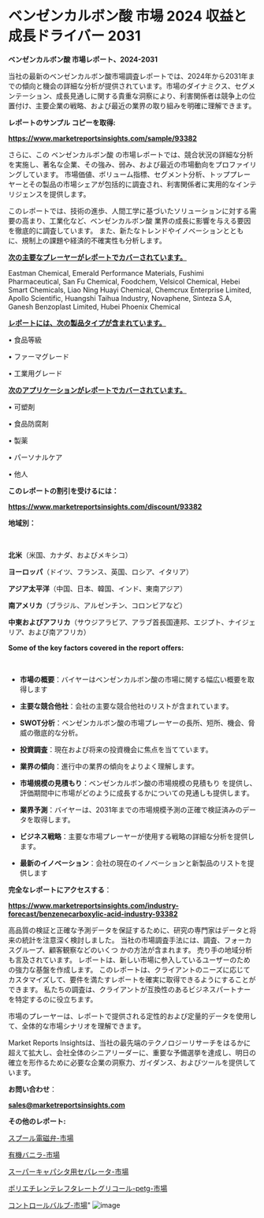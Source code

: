 # ベンゼンカルボン酸 市場 2024 収益と成長ドライバー 2031

<strong>ベンゼンカルボン酸 市場レポート、2024-2031</strong>

当社の最新のベンゼンカルボン酸市場調査レポートでは、2024年から2031年までの傾向と機会の詳細な分析が提供されています。市場のダイナミクス、セグメンテーション、成長見通しに関する貴重な洞察により、利害関係者は競争上の位置付け、主要企業の戦略、および最近の業界の取り組みを明確に理解できます。



<strong>レポートのサンプル コピーを取得:</strong> <a href=https://www.marketreportsinsights.com/sample/93382>

<strong><u>https://www.marketreportsinsights.com/sample/93382</u></strong></a>

さらに、この ベンゼンカルボン酸 の市場レポートでは、競合状況の詳細な分析を実施し、著名な企業、その強み、弱み、および最近の市場動向をプロファイリングしています。 市場価値、ボリューム指標、セグメント分析、トッププレーヤーとその製品の市場シェアが包括的に調査され、利害関係者に実用的なインテリジェンスを提供します。

このレポートでは、技術の進歩、人間工学に基づいたソリューションに対する需要の高まり、工業化など、ベンゼンカルボン酸 業界の成長に影響を与える要因を徹底的に調査しています。 また、新たなトレンドやイノベーションとともに、規制上の課題や経済的不確実性も分析します。



<strong><u>次の主要なプレーヤーがレポートでカバーされています。</u></strong>

Eastman Chemical, Emerald Performance Materials, Fushimi Pharmaceutical, San Fu Chemical, Foodchem, Velsicol Chemical, Hebei Smart Chemicals, Liao Ning Huayi Chemical, Chemcrux Enterprise Limited, Apollo Scientific, Huangshi Taihua Industry, Novaphene, Sinteza S.A, Ganesh Benzoplast Limited, Hubei Phoenix Chemical



<strong><u><b>レポートには、次の製品タイプが含まれています。</b></u></strong>

• 食品等級

• ファーマグレード

• 工業用グレード



<strong><u><b>次のアプリケーションがレポートでカバーされています。</b></u></strong>

• 可塑剤

• 食品防腐剤

• 製薬

• パーソナルケア

• 他人



<strong><b>このレポートの割引を受けるには：</b></strong>

<a href=https://www.marketreportsinsights.com/discount/93382>

<strong><u>https://www.marketreportsinsights.com/discount/93382</u></strong></a>



<strong>地域別：</strong>

<strong> </strong>



<strong>北米</strong>（米国、カナダ、およびメキシコ）



<strong>ヨーロッパ</strong>（ドイツ、フランス、英国、ロシア、イタリア）



<strong>アジア太平洋</strong>（中国、日本、韓国、インド、東南アジア）



<strong>南アメリカ</strong>（ブラジル、アルゼンチン、コロンビアなど）



<strong>中東およびアフリカ</strong>（サウジアラビア、アラブ首長国連邦、エジプト、ナイジェリア、および南アフリカ）



<strong>Some of the key factors covered in the report offers:</strong>

<strong> </strong>
<ul>
  <li>

<strong>市場の概要</strong>：バイヤーはベンゼンカルボン酸の市場に関する幅広い概要を取得します</li>
  <li>

<strong>主要な競合他社</strong>：会社の主要な競合他社のリストが含まれています。</li>
  <li>

<strong>SWOT分析</strong>：ベンゼンカルボン酸の市場プレーヤーの長所、短所、機会、脅威の徹底的な分析。</li>
  <li>

<strong>投資調査</strong>：現在および将来の投資機会に焦点を当てています。</li>
  <li>

<strong>業界の傾向</strong>：進行中の業界の傾向をよりよく理解します。</li>
  <li>

<strong>市場規模の見積もり</strong>：ベンゼンカルボン酸の市場規模の見積もり を提供し、評価期間中に市場がどのように成長するかについての見通しも提供します。</li>
  <li>

<strong>業界予測</strong>：バイヤーは、2031年までの市場規模予測の正確で検証済みのデータを取得します。</li>
  <li>

<strong>ビジネス戦略</strong>：主要な市場プレーヤーが使用する戦略の詳細な分析を提供します。</li>
  <li>

<strong>最新のイノベーション</strong>：会社の現在のイノベーションと新製品のリストを提供します</li>
</ul>


<strong>完全なレポートにアクセスする</strong>：

<a href=https://www.marketreportsinsights.com/industry-forecast/benzenecarboxylic-acid-industry-93382>

<strong><u>https://www.marketreportsinsights.com/industry-forecast/benzenecarboxylic-acid-industry-93382</u></strong></a>

高品質の検証と正確な予測データを保証するために、研究の専門家はデータと将来の統計を注意深く検討しました。 当社の市場調査手法には、調査、フォーカスグループ、顧客観察などのいくつ かの方法が含まれます。 売り手の地域分析も言及されています。 レポートは、新しい市場に参入しているユーザーのための強力な基盤を作成します。 このレポートは、クライアントのニーズに応じてカスタマイズして、要件を満たすレポートを確実に取得できるようにすることができます。 私たちの調査は、クライアントが互換性のあるビジネスパートナーを特定するのに役立ちます。

市場のプレーヤーは、レポートで提供される定性的および定量的データを使用して、全体的な市場シナリオを理解できます。

Market Reports Insightsは、当社の最先端のテクノロジーリサーチをはるかに超えて拡大し、会社全体のシニアリーダーに、重要な予備選挙を達成し、明日の確立を形作るために必要な企業の洞察力、ガイダンス、およびツールを提供しています。



<strong><b>お問い合わせ</b></strong>：

<a href=mailto:sales@marketreportsinsights.com>

<strong><u>sales@marketreportsinsights.com</u></strong></a>



<strong>その他のレポート:</strong>

<a href=https://www.linkedin.com/pulse/スプール電磁弁-市場-2023-新興市場-将来の動向と市場需要-2030-pr-news-hub-kbpjf/>スプール電磁弁-市場</a>

<a href=https://www.linkedin.com/pulse/有機バニラ-市場-2023-収益と成長ドライバー-2030-trend-tracking-toolbox-24-analysis-de5vf/>有機バニラ-市場</a>

<a href=https://www.linkedin.com/pulse/スーパーキャパシタ用セパレータ-市場-2030-年までの需要に焦点を当てた-barmf/>スーパーキャパシタ用セパレータ-市場</a>

<a href=https://www.linkedin.com/pulse/ポリエチレンテレフタレートグリコール-petg-市場-2023-収益と成長ドライバー-2030-pr-news-hub-ufhic/>ポリエチレンテレフタレートグリコール-petg-市場</a>

<a href=https://www.linkedin.com/pulse/コントロールバルブ-市場-2023-swot-分析と最新イノベーション-2030-33mjf/>コントロールバルブ-市場</a>"
![image](https://github.com/gayatriri2/Market-Trends/assets/166717496/03b5bf0e-80ca-44e0-8e7a-af7ca3f08e29)
